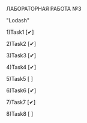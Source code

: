 ЛАБОРАТОРНАЯ РАБОТА №3

"Lodash"

1)Task1 [✔]

2)Task2 [✔]

3)Task3 [✔]

4)Task4 [✔]

5)Task5 [ ]

6)Task6 [✔]

7)Task7 [✔]

8)Task8 [ ]
